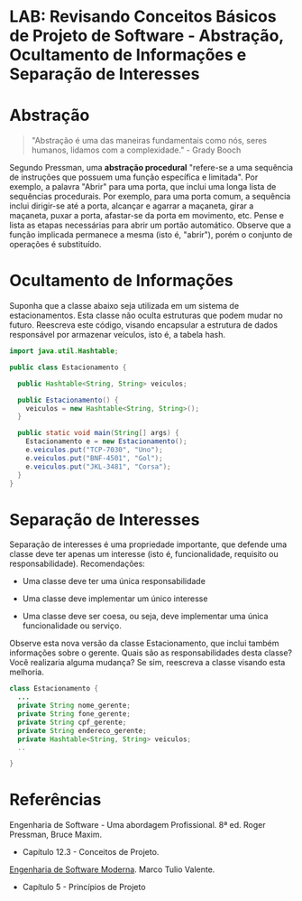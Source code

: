 # LAB: Revisando Conceitos Básicos de Projeto de Software - Abstração, Ocultamento de Informações e Separação de Interesses

# Abstração

> "Abstração é uma das maneiras fundamentais como nós, seres humanos, lidamos com a complexidade." - Grady Booch

Segundo Pressman, uma **abstração procedural** "refere-se a uma sequência de instruções que possuem uma função específica e limitada". Por exemplo, a palavra "Abrir" para uma porta, que inclui uma longa lista de sequências procedurais. Por exemplo, para uma porta comum, a sequência inclui dirigir-se até a porta, alcançar e agarrar a maçaneta, girar a maçaneta, puxar a porta, afastar-se da porta em movimento, etc. Pense e lista as etapas necessárias para abrir um portão automático. Observe que a função implicada permanece a mesma (isto é, "abrir"), porém o conjunto de operações é substituído.


# Ocultamento de Informações

Suponha que a classe abaixo seja utilizada em um sistema de estacionamentos. Esta classe não oculta estruturas que podem mudar no futuro. Reescreva este código, visando encapsular a estrutura de dados responsável por armazenar veículos, isto é, a tabela hash.

```java
import java.util.Hashtable;

public class Estacionamento {

  public Hashtable<String, String> veiculos;

  public Estacionamento() {
    veiculos = new Hashtable<String, String>();
  }

  public static void main(String[] args) {
    Estacionamento e = new Estacionamento();
    e.veiculos.put("TCP-7030", "Uno");
    e.veiculos.put("BNF-4501", "Gol");
    e.veiculos.put("JKL-3481", "Corsa");
  }
}
```

# Separação de Interesses

Separação de interesses é uma propriedade importante, que defende uma classe deve ter apenas um interesse (isto é, funcionalidade, requisito ou responsabilidade). Recomendações:

* Uma classe deve ter uma única responsabilidade

* Uma classe deve implementar um único interesse

* Uma classe deve ser coesa, ou seja, deve implementar uma única funcionalidade ou serviço.

Observe esta nova versão da classe Estacionamento, que inclui  também informações sobre o gerente. Quais são as responsabilidades desta classe? Você realizaria alguma mudança? Se sim, reescreva a classe visando esta melhoria.

```java
class Estacionamento {
  ...
  private String nome_gerente;
  private String fone_gerente;
  private String cpf_gerente;
  private String endereco_gerente;
  private Hashtable<String, String> veiculos;
  ..

}  
```

# Referências

Engenharia de Software - Uma abordagem Profissional. 8ª ed. Roger Pressman, Bruce Maxim. 
- Capítulo 12.3 - Conceitos de Projeto. 

[Engenharia de Software Moderna](https://engsoftmoderna.info). Marco Tulio Valente. 
- Capítulo 5 - Princípios de Projeto
